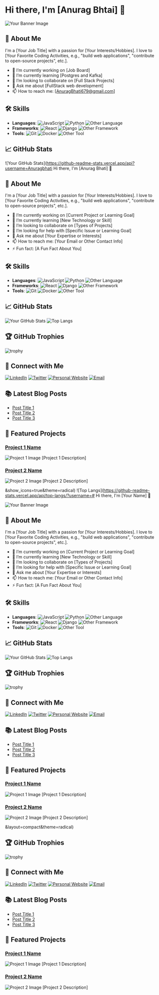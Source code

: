 # Hi there, I'm [Anurag Bhtai] 👋

![Your Banner Image](https://link-to-your-banner-image.com)

## 🚀 About Me

I'm a [Your Job Title] with a passion for [Your Interests/Hobbies]. I love to [Your Favorite Coding Activities, e.g., "build web applications", "contribute to open-source projects", etc.].

- 🔭 I’m currently working on [Job Board]
- 🌱 I’m currently learning [Postgres and Kafka]
- 👯 I’m looking to collaborate on [Full Stack Projects]
- 💬 Ask me about [FullStack web development]
- 📫 How to reach me: [AnuragBhati679@gmail.com]

## 🛠️ Skills

- **Languages**: ![JavaScript](https://img.shields.io/badge/-JavaScript-black?style=flat-square&logo=javascript) ![Python](https://img.shields.io/badge/-Python-black?style=flat-square&logo=python) ![Other Language](https://img.shields.io/badge/-Other%20Language-black?style=flat-square&logo=Other%20Language)
- **Frameworks**: ![React](https://img.shields.io/badge/-React-black?style=flat-square&logo=react) ![Django](https://img.shields.io/badge/-Django-black?style=flat-square&logo=django) ![Other Framework](https://img.shields.io/badge/-Other%20Framework-black?style=flat-square&logo=Other%20Framework)
- **Tools**: ![Git](https://img.shields.io/badge/-Git-black?style=flat-square&logo=git) ![Docker](https://img.shields.io/badge/-Docker-black?style=flat-square&logo=docker) ![Other Tool](https://img.shields.io/badge/-Other%20Tool-black?style=flat-square&logo=Other%20Tool)

## 📈 GitHub Stats

![Your GitHub Stats](https://github-readme-stats.vercel.app/api?username=Anuragbhati Hi there, I'm [Anurag Bhati] 👋

## 🚀 About Me

I'm a [Your Job Title] with a passion for [Your Interests/Hobbies]. I love to [Your Favorite Coding Activities, e.g., "build web applications", "contribute to open-source projects", etc.].

- 🔭 I’m currently working on [Current Project or Learning Goal]
- 🌱 I’m currently learning [New Technology or Skill]
- 👯 I’m looking to collaborate on [Types of Projects]
- 🤔 I’m looking for help with [Specific Issue or Learning Goal]
- 💬 Ask me about [Your Expertise or Interests]
- 📫 How to reach me: [Your Email or Other Contact Info]
- ⚡ Fun fact: [A Fun Fact About You]

## 🛠️ Skills

- **Languages**: ![JavaScript](https://img.shields.io/badge/-JavaScript-black?style=flat-square&logo=javascript) ![Python](https://img.shields.io/badge/-Python-black?style=flat-square&logo=python) ![Other Language](https://img.shields.io/badge/-Other%20Language-black?style=flat-square&logo=Other%20Language)
- **Frameworks**: ![React](https://img.shields.io/badge/-React-black?style=flat-square&logo=react) ![Django](https://img.shields.io/badge/-Django-black?style=flat-square&logo=django) ![Other Framework](https://img.shields.io/badge/-Other%20Framework-black?style=flat-square&logo=Other%20Framework)
- **Tools**: ![Git](https://img.shields.io/badge/-Git-black?style=flat-square&logo=git) ![Docker](https://img.shields.io/badge/-Docker-black?style=flat-square&logo=docker) ![Other Tool](https://img.shields.io/badge/-Other%20Tool-black?style=flat-square&logo=Other%20Tool)

## 📈 GitHub Stats

![Your GitHub Stats](https://github-readme-stats.vercel.app/api?username=Anuragbhati&show_icons=true&theme=radical)
![Top Langs](https://github-readme-stats.vercel.app/api/top-langs/?username=Anuragbhati&layout=compact&theme=radical)

## 🏆 GitHub Trophies

![trophy](https://github-profile-trophy.vercel.app/?username=Anuragbhati&theme=onedark)

## 🔗 Connect with Me

[![LinkedIn](https://img.shields.io/badge/-LinkedIn-black?style=flat-square&logo=linkedin)](https://www.linkedin.com/in/your-linkedin/)
[![Twitter](https://img.shields.io/badge/-Twitter-black?style=flat-square&logo=twitter)](https://twitter.com/your-twitter/)
[![Personal Website](https://img.shields.io/badge/-Personal%20Website-black?style=flat-square&logo=google-chrome)](https://your-website.com)
[![Email](https://img.shields.io/badge/-Email-black?style=flat-square&logo=gmail)](mailto:your-email@example.com)

## 📚 Latest Blog Posts

<!-- BLOG-POST-LIST:START -->
- [Post Title 1](https://link-to-your-blog-post.com)
- [Post Title 2](https://link-to-your-blog-post.com)
- [Post Title 3](https://link-to-your-blog-post.com)
<!-- BLOG-POST-LIST:END -->

## 🌟 Featured Projects

### [Project 1 Name](https://github.com/your-username/project-1)
![Project 1 Image](https://link-to-project-1-image.com)
[Project 1 Description]

### [Project 2 Name](https://github.com/your-username/project-2)
![Project 2 Image](https://link-to-project-2-image.com)
[Project 2 Description]

&show_icons=true&theme=radical)
![Top Langs](https://github-readme-stats.vercel.app/api/top-langs/?username=# Hi there, I'm [Your Name] 👋

![Your Banner Image](https://link-to-your-banner-image.com)

## 🚀 About Me

I'm a [Your Job Title] with a passion for [Your Interests/Hobbies]. I love to [Your Favorite Coding Activities, e.g., "build web applications", "contribute to open-source projects", etc.].

- 🔭 I’m currently working on [Current Project or Learning Goal]
- 🌱 I’m currently learning [New Technology or Skill]
- 👯 I’m looking to collaborate on [Types of Projects]
- 🤔 I’m looking for help with [Specific Issue or Learning Goal]
- 💬 Ask me about [Your Expertise or Interests]
- 📫 How to reach me: [Your Email or Other Contact Info]
- ⚡ Fun fact: [A Fun Fact About You]

## 🛠️ Skills

- **Languages**: ![JavaScript](https://img.shields.io/badge/-JavaScript-black?style=flat-square&logo=javascript) ![Python](https://img.shields.io/badge/-Python-black?style=flat-square&logo=python) ![Other Language](https://img.shields.io/badge/-Other%20Language-black?style=flat-square&logo=Other%20Language)
- **Frameworks**: ![React](https://img.shields.io/badge/-React-black?style=flat-square&logo=react) ![Django](https://img.shields.io/badge/-Django-black?style=flat-square&logo=django) ![Other Framework](https://img.shields.io/badge/-Other%20Framework-black?style=flat-square&logo=Other%20Framework)
- **Tools**: ![Git](https://img.shields.io/badge/-Git-black?style=flat-square&logo=git) ![Docker](https://img.shields.io/badge/-Docker-black?style=flat-square&logo=docker) ![Other Tool](https://img.shields.io/badge/-Other%20Tool-black?style=flat-square&logo=Other%20Tool)

## 📈 GitHub Stats

![Your GitHub Stats](https://github-readme-stats.vercel.app/api?username=Anuragbhati&show_icons=true&theme=radical)
![Top Langs](https://github-readme-stats.vercel.app/api/top-langs/?username=Anuragbhati&layout=compact&theme=radical)

## 🏆 GitHub Trophies

![trophy](https://github-profile-trophy.vercel.app/?username=Anuragbhati&theme=onedark)

## 🔗 Connect with Me

[![LinkedIn](https://img.shields.io/badge/-LinkedIn-black?style=flat-square&logo=linkedin)](https://www.linkedin.com/in/your-linkedin/)
[![Twitter](https://img.shields.io/badge/-Twitter-black?style=flat-square&logo=twitter)](https://twitter.com/your-twitter/)
[![Personal Website](https://img.shields.io/badge/-Personal%20Website-black?style=flat-square&logo=google-chrome)](https://your-website.com)
[![Email](https://img.shields.io/badge/-Email-black?style=flat-square&logo=gmail)](mailto:your-email@example.com)

## 📚 Latest Blog Posts

<!-- BLOG-POST-LIST:START -->
- [Post Title 1](https://link-to-your-blog-post.com)
- [Post Title 2](https://link-to-your-blog-post.com)
- [Post Title 3](https://link-to-your-blog-post.com)
<!-- BLOG-POST-LIST:END -->

## 🌟 Featured Projects

### [Project 1 Name](https://github.com/your-username/project-1)
![Project 1 Image](https://link-to-project-1-image.com)
[Project 1 Description]

### [Project 2 Name](https://github.com/your-username/project-2)
![Project 2 Image](https://link-to-project-2-image.com)
[Project 2 Description]

&layout=compact&theme=radical)

## 🏆 GitHub Trophies

![trophy](https://github-profile-trophy.vercel.app/?username=Anuragbhati&theme=onedark)

## 🔗 Connect with Me

[![LinkedIn](https://img.shields.io/badge/-LinkedIn-black?style=flat-square&logo=linkedin)](https://www.linkedin.com/in/your-linkedin/)
[![Twitter](https://img.shields.io/badge/-Twitter-black?style=flat-square&logo=twitter)](https://twitter.com/your-twitter/)
[![Personal Website](https://img.shields.io/badge/-Personal%20Website-black?style=flat-square&logo=google-chrome)](https://your-website.com)
[![Email](https://img.shields.io/badge/-Email-black?style=flat-square&logo=gmail)](mailto:your-email@example.com)

## 📚 Latest Blog Posts

<!-- BLOG-POST-LIST:START -->
- [Post Title 1](https://link-to-your-blog-post.com)
- [Post Title 2](https://link-to-your-blog-post.com)
- [Post Title 3](https://link-to-your-blog-post.com)
<!-- BLOG-POST-LIST:END -->

## 🌟 Featured Projects

### [Project 1 Name](https://github.com/your-username/project-1)
![Project 1 Image](https://link-to-project-1-image.com)
[Project 1 Description]

### [Project 2 Name](https://github.com/your-username/project-2)
![Project 2 Image](https://link-to-project-2-image.com)
[Project 2 Description]

